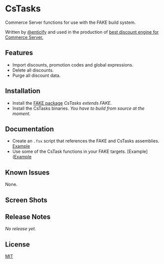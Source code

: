 # CsTasks

Commerce Server functions for use with the FAKE build system.

Written by [@enticify](http://twitter.com/enticify) and used in the production of [best discount engine for Commerce Server.](http://www.enticify.com/)

## Features

* Import discounts, promotion codes and global expressions.
* Delete all discounts.
* Purge all discount data.

## Installation

* Install the [FAKE package](http://nuget.org/packages/FAKE) *CsTasks extends FAKE*.
* Install the CsTasks binaries.  *You have to build from source at the moment.*

## Documentation

* Create an `.fsx` script that references the FAKE and CsTasks assemblies.  [Example](https://github.com/enticify/CsTasks/blob/master/src/Enticify.CsTasks/ResetDiscounts.fsx#L1)
* Use some of the CsTask functions in your FAKE targets.  [Example]([Example](https://github.com/enticify/CsTasks/blob/master/src/Enticify.CsTasks/ResetDiscounts.fsx)

## Known Issues

None.

## Screen Shots



## Release Notes

*No release yet.*

## License

[MIT](https://github.com/enticify/CsSpy/blob/master/LICENSE.md)
